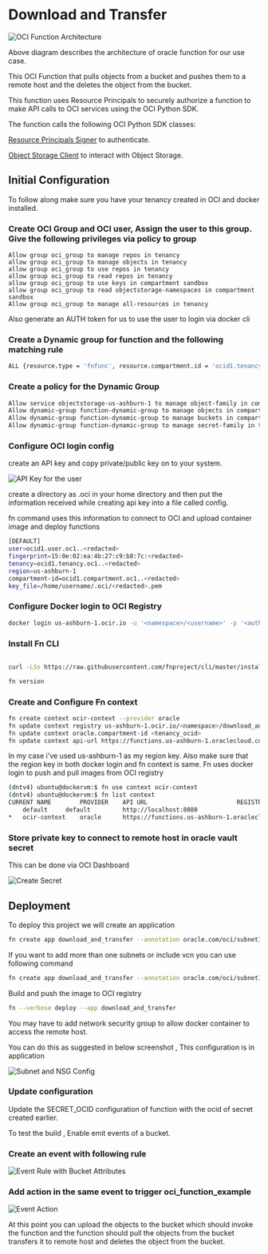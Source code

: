 
# Download and Transfer
![OCI Function Architecture](https://github.com/nitin23c/oci_function_example/assets/11648754/8b03d977-8b24-4c44-a1d4-bbb91e23e8d0)

Above diagram describes the architecture of oracle function for our use case.

This OCI Function that pulls objects from a bucket and pushes them to a remote host and the deletes the object from the bucket.

This function uses Resource Principals to securely authorize a function to make API calls to OCI services using the OCI Python SDK.

The function calls the following OCI Python SDK classes:

[Resource Principals Signer](https://oracle-cloud-infrastructure-python-sdk.readthedocs.io/en/latest/api/signing.html#resource-principals-signer) to authenticate.

[Object Storage Client](https://oracle-cloud-infrastructure-python-sdk.readthedocs.io/en/latest/api/object_storage/client/oci.object_storage.ObjectStorageClient.html) to interact with Object Storage.

## Initial Configuration

To follow along make sure you have your tenancy created in OCI and docker installed.

### Create OCI Group and OCI user, Assign the user to this group. Give the following privileges via policy to group

```policy
Allow group oci_group to manage repos in tenancy
allow group oci_group to manage objects in tenancy
allow group oci_group to use repos in tenancy
allow group oci_group to read repos in tenancy
allow group oci_group to use keys in compartment sandbox
allow group oci_group to read objectstorage-namespaces in compartment sandbox
Allow group oci_group to manage all-resources in tenancy
```

Also generate an AUTH token for us to use the user to login via docker cli

### Create a Dynamic group for function and the following matching rule

```bash
ALL {resource.type = 'fnfunc', resource.compartment.id = 'ocid1.tenancy.oc1...'}
```

### Create a policy for the Dynamic Group

```bash
Allow service objectstorage-us-ashburn-1 to manage object-family in compartment sandbox
Allow dynamic-group function-dynamic-group to manage objects in compartment sandbox
Allow dynamic-group function-dynamic-group to manage buckets in compartment sandbox
Allow dynamic-group function-dynamic-group to manage secret-family in tenancy
```

### Configure OCI login config

create an API key and copy private/public key on to your system.

![API Key for the user](https://github.com/nitin23c/oci_function_example/assets/11648754/183b4414-876c-4dff-a7c9-e779ded852df)

create a directory as .oci in your home directory and then put the information received while creating api key into a file called config.

fn command uses this information to connect to OCI and upload container image and deploy functions


```bash
[DEFAULT]
user=ocid1.user.oc1..<redacted>
fingerprint=15:0e:02:ea:4b:27:c9:b8:7c:<redacted>
tenancy=ocid1.tenancy.oc1..<redacted>
region=us-ashburn-1
compartment-id=ocid1.compartment.oc1..<redacted>
key_file=/home/username/.oci/<redacted>.pem
```
### Configure Docker login to OCI Registry

```bash
docker login us-ashburn-1.ocir.io -u '<namespace>/<username>' -p '<auth token>'
```

### Install Fn CLI

```bash

curl -LSs https://raw.githubusercontent.com/fnproject/cli/master/install | sh
```

```bash
fn version
```

### Create and Configure Fn context 

```bash
fn create context ocir-context --provider oracle
fn update context registry us-ashburn-1.ocir.io/<namespace>/download_and_transfer
fn update context oracle.compartment-id <tenancy_ocid>
fn update context api-url https://functions.us-ashburn-1.oraclecloud.com
```

In my case i've used us-ashburn-1 as my region key. Also make sure that the region key in both docker login and fn context is same. Fn uses docker login to push and pull images from OCI registry

```bash
(dntv4) ubuntu@dockervm:$ fn use context ocir-context
(dntv4) ubuntu@dockervm:$ fn list context
CURRENT	NAME		PROVIDER	API URL					        REGISTRY
	default		default         http://localhost:8080			        iad.ocir.io/<namespace>/dnt
*	ocir-context	oracle		https://functions.us-ashburn-1.oraclecloud.com	us-ashburn-1.ocir.io/<namespace>/download_and_transfer
```

### Store private key to connect to remote host in oracle vault secret

This can be done via OCI Dashboard

![Create Secret](https://github.com/nitin23c/oci_function_example/assets/11648754/f77a78c2-b87e-4b5a-9988-ce18d42f6613)

## Deployment

To deploy this project we will create an application 

```bash
fn create app download_and_transfer --annotation oracle.com/oci/subnetIds='["ocid1.subnet.oc1.iad...."]'
```

If you want to add more than one subnets or include vcn you can use following command

```bash
fn create app download_and_transfer --annotation oracle.com/oci/subnetIds='["ocid1.subnet.oc1.iad.<redacted>","ocid1.subnet.oc1.iad.<redacted>"]' --annotation oracle.com/oci/vcnId='["ocid1.vcn.oc1.iad.<redacted>"]'
```

Build and push the image to OCI registry

```bash
fn --verbose deploy --app download_and_transfer
```

You may have to add network security group to allow docker container to access the remote host.

You can do this as suggested in below screenshot , This configuration is in application

![Subnet and NSG Config](https://github.com/nitin23c/oci_function_example/assets/11648754/d577f8c9-46a4-4f54-9105-05dcaa8ceb84)

### Update configuration

Update the SECRET_OCID configuration of function with the ocid of secret created earlier.

To test the build , Enable emit events of a bucket.

### Create an event with following rule 

![Event Rule with Bucket Attributes](https://github.com/nitin23c/oci_function_example/assets/11648754/fc4f58dc-b571-4d41-94f5-cf7a5ccfa31c)

### Add action in the same event to trigger oci_function_example

![Event Action](https://github.com/nitin23c/oci_function_example/assets/11648754/1fe65d94-1601-4e48-87ed-28172650b059)

At this point you can upload the objects to the bucket which should invoke the function and the function should pull the objects from the bucket transfers it to remote host and deletes the object from the bucket.
